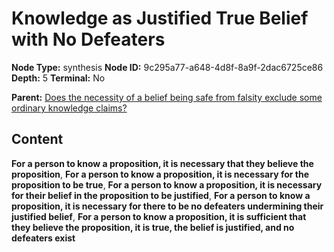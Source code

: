 # Knowledge as Justified True Belief with No Defeaters

**Node Type:** synthesis
**Node ID:** 9c295a77-a648-4d8f-8a9f-2dac6725ce86
**Depth:** 5
**Terminal:** No

**Parent:** [Does the necessity of a belief being safe from falsity exclude some ordinary knowledge claims?](does-the-necessity-of-a-belief-being-safe-from-falsity-exclude-some-ordinary-knowledge-claims-antithesis-2480250b-3607-4188-9ac6-c710339ddcaa.md)

## Content

**For a person to know a proposition, it is necessary that they believe the proposition**, **For a person to know a proposition, it is necessary for the proposition to be true**, **For a person to know a proposition, it is necessary for their belief in the proposition to be justified**, **For a person to know a proposition, it is necessary for there to be no defeaters undermining their justified belief**, **For a person to know a proposition, it is sufficient that they believe the proposition, it is true, the belief is justified, and no defeaters exist**
